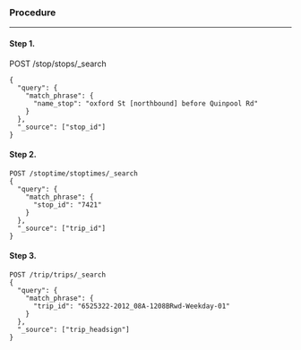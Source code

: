 ### Procedure
----
#### Step 1. 
POST /stop/stops/_search 

    {
      "query": {
        "match_phrase": {
          "name_stop": "oxford St [northbound] before Quinpool Rd"
        }
      },
      "_source": ["stop_id"]
    }



#### Step 2. 
    POST /stoptime/stoptimes/_search
    {
      "query": {
        "match_phrase": {
          "stop_id": "7421"
        }
      },
      "_source": ["trip_id"]
    }
#### Step 3.
    POST /trip/trips/_search
    {
      "query": {
        "match_phrase": {
          "trip_id": "6525322-2012_08A-1208BRwd-Weekday-01"
        }
      },
      "_source": ["trip_headsign"]
    }

